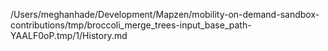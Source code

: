 /Users/meghanhade/Development/Mapzen/mobility-on-demand-sandbox-contributions/tmp/broccoli_merge_trees-input_base_path-YAALF0oP.tmp/1/History.md